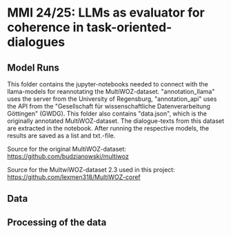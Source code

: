 # MMI 24/25: LLMs as evaluator for coherence in task-oriented-dialogues 

## Model Runs
This folder contains the jupyter-notebooks needed to connect with the llama-models for reannotating the MultiWOZ-dataset. "annotation_llama" uses the server from the University of Regensburg, "annotation_api" uses the API from the "Gesellschaft für wissenschaftliche Datenverarbeitung Göttingen" (GWDG). This folder also contains "data.json", which is the originally annotated MultiWOZ-dataset. The dialogue-texts from this dataset are extracted in the notebook. After running the respective models, the results are saved as a list and txt.-file.

Source for the original MultiWOZ-dataset: https://github.com/budzianowski/multiwoz

Source for the MultwiWOZ-dataset 2.3 used in this project: https://github.com/lexmen318/MultiWOZ-coref

## Data

## Processing of the data
